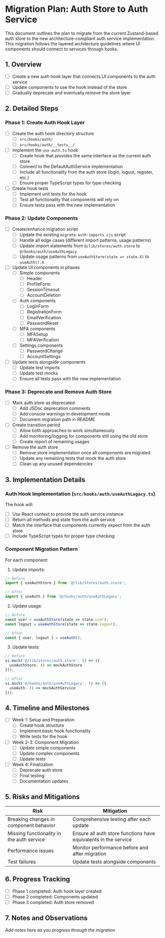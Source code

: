 # Migration Plan: Auth Store to Auth Service

This document outlines the plan to migrate from the current Zustand-based auth store to the new architecture-compliant auth service implementation. This migration follows the layered architecture guidelines where UI components should connect to services through hooks.

## 1. Overview

- [ ] Create a new auth hook layer that connects UI components to the auth service
- [ ] Update components to use the hook instead of the store
- [ ] Gradually deprecate and eventually remove the store layer

## 2. Detailed Steps

### Phase 1: Create Auth Hook Layer

- [ ] Create the auth hook directory structure
  - [ ] `src/hooks/auth/`
  - [ ] `src/hooks/auth/__tests__/`

- [ ] Implement the `use-auth.ts` hook
  - [ ] Create hook that provides the same interface as the current auth store
  - [ ] Connect to the DefaultAuthService implementation
  - [ ] Include all functionality from the auth store (login, logout, register, etc.)
  - [ ] Ensure proper TypeScript types for type checking

- [ ] Create hook tests
  - [ ] Implement unit tests for the hook
  - [ ] Test all functionality that components will rely on
  - [ ] Ensure tests pass with the new implementation

### Phase 2: Update Components

- [ ] Create/enhance migration script
  - [ ] Update the existing `migrate-auth-imports.cjs` script
  - [ ] Handle all edge cases (different import patterns, usage patterns)
  - [ ] Update import statements from `@/lib/stores/auth.store` to `@/hooks/auth/useAuthLegacy`
  - [ ] Update usage patterns from `useAuthStore(state => state.X)` to `useAuth().X`

- [ ] Update UI components in phases
  - [ ] Simple components
    - [ ] Header
    - [ ] ProfileForm
    - [ ] SessionTimeout
    - [ ] AccountDeletion
  - [ ] Auth components
    - [ ] LoginForm
    - [ ] RegistrationForm
    - [ ] EmailVerification
    - [ ] PasswordReset
  - [ ] MFA components
    - [ ] MFASetup
    - [ ] MFAVerification
  - [ ] Settings components
    - [ ] PasswordChange
    - [ ] AccountSettings

- [ ] Update tests alongside components
  - [ ] Update test imports
  - [ ] Update test mocks
  - [ ] Ensure all tests pass with the new implementation

### Phase 3: Deprecate and Remove Auth Store

- [ ] Mark auth store as deprecated
  - [ ] Add JSDoc deprecation comments
  - [ ] Add console warnings in development mode
  - [ ] Document migration path in README

- [ ] Create transition period
  - [ ] Allow both approaches to work simultaneously
  - [ ] Add monitoring/logging for components still using the old store
  - [ ] Create report of remaining usages

- [ ] Remove the auth store
  - [ ] Remove store implementation once all components are migrated
  - [ ] Update any remaining tests that mock the auth store
  - [ ] Clean up any unused dependencies

## 3. Implementation Details

### Auth Hook Implementation (`src/hooks/auth/useAuthLegacy.ts`)

The hook will:
- [ ] Use React context to provide the auth service instance
- [ ] Return all methods and state from the auth service
- [ ] Match the interface that components currently expect from the auth store
- [ ] Include TypeScript types for proper type checking

### Component Migration Pattern

For each component:

1. Update imports:
```typescript
// Before
import { useAuthStore } from '@/lib/stores/auth.store';

// After
import { useAuth } from '@/hooks/auth/useAuthLegacy';
```

2. Update usage:
```typescript
// Before
const user = useAuthStore(state => state.user);
const logout = useAuthStore(state => state.logout);

// After
const { user, logout } = useAuth();
```

3. Update tests:
```typescript
// Before
vi.mock('@/lib/stores/auth.store', () => ({
  useAuthStore: () => mockAuthStore
}));

// After
vi.mock('@/hooks/auth/useAuthLegacy', () => ({
  useAuth: () => mockAuthService
}));
```

## 4. Timeline and Milestones

- [ ] Week 1: Setup and Preparation
  - [ ] Create hook structure
  - [ ] Implement basic hook functionality
  - [ ] Write tests for the hook

- [ ] Week 2-3: Component Migration
  - [ ] Update simple components
  - [ ] Update complex components
  - [ ] Update tests

- [ ] Week 4: Finalization
  - [ ] Deprecate auth store
  - [ ] Final testing
  - [ ] Documentation updates

## 5. Risks and Mitigations

| Risk | Mitigation |
|------|------------|
| Breaking changes in component behavior | Comprehensive testing after each update |
| Missing functionality in the auth service | Ensure all auth store functions have equivalents in the service |
| Performance issues | Monitor performance before and after migration |
| Test failures | Update tests alongside components |

## 6. Progress Tracking

- [ ] Phase 1 completed: Auth hook layer created
- [ ] Phase 2 completed: Components updated
- [ ] Phase 3 completed: Auth store removed

## 7. Notes and Observations

*Add notes here as you progress through the migration*